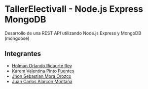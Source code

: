# TallerElectivaII - Node.js Express MongoDB

Desarrollo de una REST API utilizando Node.js Express y MongoDB (mongoose)

## Integrantes

- [Holman Orlando Ricaurte Rey ](https://github.com/Holman02)
- [Karem Valentina Pinto Fuentes](https://github.com/KaiScary)
- [Jhon Sebastian Mora Orozco](https://github.com/SebastianMora98)
- [Juan Carlos Alarcon Montaña](https://github.com/JuanCAM98)
